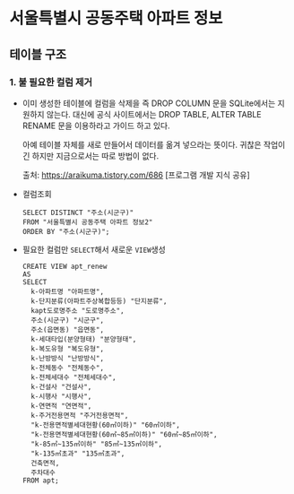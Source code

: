 # 서울특별시 공동주택 아파트 정보

## 테이블 구조

### 1. 불 필요한 컬럼 제거

- 이미 생성한 테이블에 컬럼을 삭제을 즉 DROP COLUMN 문을 SQLite에서는 지원하지 않는다. 대신에 공식 사이트에서는 DROP TABLE, ALTER TABLE RENAME 문을 이용하라고 가이드 하고 있다.

  아예 테이블 자체를 새로 만들어서 데이터를 옮겨 넣으라는 뜻이다. 귀찮은 작업이긴 하지만 지금으로서는 따로 방법이 없다.

  출처: https://araikuma.tistory.com/686 [프로그램 개발 지식 공유]

- 컬럼조회

  ```sqlite
  SELECT DISTINCT "주소(시군구)"
  FROM "서울특별시 공동주택 아파트 정보2"
  ORDER BY "주소(시군구)";
  ```

- 필요한 컬럼만 `SELECT`해서 새로운 `VIEW`생성

  ```sqlite
  CREATE VIEW apt_renew
  AS
  SELECT
  	k-아파트명 "아파트명",
  	k-단지분류(아파트주상복합등등) "단지분류",
  	kapt도로명주소 "도로명주소",
  	주소(시군구) "시군구",
  	주소(읍면동) "읍면동",
  	k-세대타입(분양형태) "분양형태",
  	k-복도유형 "복도유형",
  	k-난방방식 "난방방식",
  	k-전체동수 "전체동수",
  	k-전체세대수 "전체세대수",
  	k-건설사 "건설사",
  	k-시행사 "시행사",
  	k-연면적 "연면적",
  	k-주거전용면적 "주거전용면적",
  	"k-전용면적별세대현황(60㎡이하)" "60㎡이하",
  	"k-전용면적별세대현황(60㎡~85㎡이하)" "60㎡~85㎡이하",
  	"k-85㎡~135㎡이하" "85㎡~135㎡이하",
  	"k-135㎡초과" "135㎡초과",
  	건축면적,
  	주차대수
  FROM apt;
  ```

  

